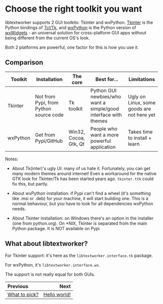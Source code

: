 # Choose the right toolkit you want

libtextworker supports 2 GUI toolkits: Tkinter and wxPython. [Tkinter][TkinterSite] is the Python bindings of [Tcl/Tk][TclSite], and [wxPython][wxPy] is the Python version of [wxWidgets][wxSite] - an universal solution for cross-platform GUI apps without being different from the current OS's look.

Both 2 platforms are powerful, one factor for this is how you use it.

## Comparison

| Toolkit  | Installation                                                             | The core                  | Best for...                                    | Limitations                                             |
|----------|--------------------------------------------------------------------------|---------------------------|------------------------------------------------|---------------------------------------------------------|
| Tkinter  | Not from Pypi, from Python source code      | Tk toolkit                | Python GUI newbies/who want a simple/good interface with themes | Ugly on Linux, some goods are not here yet              |
| wxPython | Get from Pypi/GitHub | Win32, Cocoa, Gtk, Qt | People who want a more powerful application    | Takes time to install + learn |

Notes:

* About Tk(inter)'s ugly UI: many of us hate it. Fortunately, you can get many modern themes around internet! Even a workaround for the native GTK look for Tkinter/Tk has been started years ago. `tkinter.ttk` could fix this, but partly.

* About wxPython installation: if Pypi can't find a wheel (it's something like .msi or .deb) for your machine, it will start building one. This is a normal behaviour, but you have to look for all dependencies wxPython needs.

* About Tkinter installation: on Windows there's an option in the installer (one from python.org). On *NIX, Tkinter is separated from the main Python package. It is NOT available on Pypi

## What about libtextworker?

For Tkinter support: it's here as the ```libtextworker.interface.tk``` package.

For wxPython, it's ```libtextworker.interface.wx```.

The support is not really equal for both GUIs.

[TclSite]: https://tcl.tk
[TkinterSite]: https://docs.python.org/3/library/tk.html
[wxPy]: https://wxpython.org
[wxSite]: https://wxwidgets.org

<div class="section_buttons">

| Previous                   |                       Next |
|:---------------------------|---------------------------:|
| [What to pick?](gettheright.md)                  | [Hello world!](firstcode.md) |

</div>